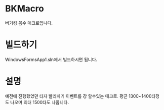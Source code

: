 # BKMacro
버거킹 꼼수 매크로입니다.

# 빌드하기
WindowsFormsApp1.sln에서 빌드하시면 됩니다.

# 설명
예전에 진행했었던 타자 빨리치기 이벤트를 걍 할수있는 매크로.
평균 1300~1400타정도 나오며 최대 1500타도 나옵니다.


